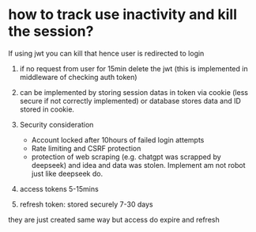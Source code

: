 # how to track use inactivity and kill the session?
If using jwt you can kill that hence user is redirected to login
1. if no request from user for 15min delete the jwt (this is implemented
in middleware of checking auth token)

2. can be implemented by storing session datas in token via cookie
(less secure if not correctly implemented)
 or database stores data and ID stored in cookie.

3. Security consideration
	- Account locked after 10hours of failed login attempts
	- Rate limiting and CSRF protection
	- protection of web scraping (e.g. chatgpt was scrapped by deepseek)
and idea and data was stolen. Implement am not robot just like deepseek do.

4. access tokens 5-15mins 
5. refresh token: stored securely 7-30 days

they are just created same way but access do expire and refresh 
